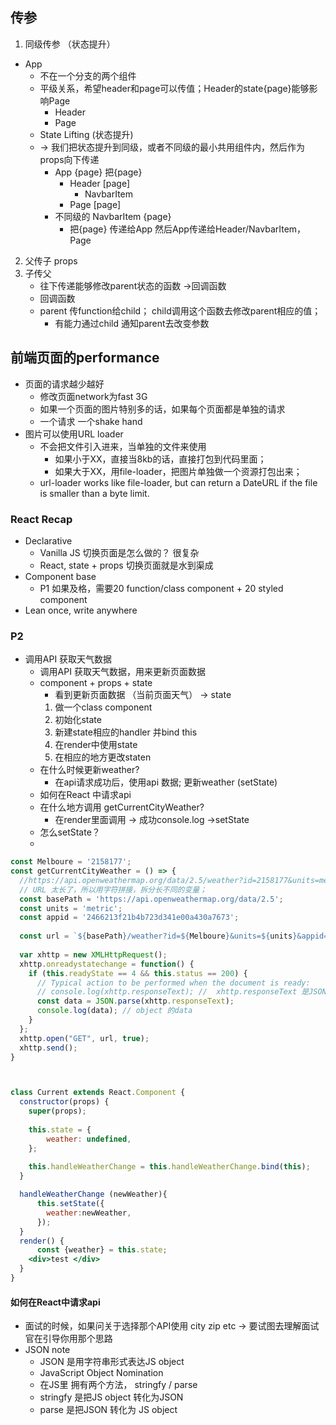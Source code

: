 ## 传参
1. 同级传参 （状态提升）
* App 
  * 不在一个分支的两个组件
  * 平级关系，希望header和page可以传值；Header的state{page}能够影响Page 
    * Header
    * Page 
  * State Lifting (状态提升) 
  * -> 我们把状态提升到同级，或者不同级的最小共用组件内，然后作为props向下传递
    * App {page} 把{page} 
      * Header [page]
        * NavbarItem
      * Page   [page]
    * 不同级的 NavbarItem {page} 
      * 把{page} 传递给App 然后App传递给Header/NavbarItem，Page 
2. 父传子 props 
3. 子传父  
   * 往下传递能够修改parent状态的函数 ->回调函数 
   * 回调函数 
   * parent 传function给child； child调用这个函数去修改parent相应的值；
     * 有能力通过child 通知parent去改变参数

## 前端页面的performance 
* 页面的请求越少越好 
  * 修改页面network为fast 3G 
  * 如果一个页面的图片特别多的话，如果每个页面都是单独的请求
  * 一个请求 一个shake hand 
* 图片可以使用URL loader 
  * 不会把文件引入进来，当单独的文件来使用
    * 如果小于XX，直接当8kb的话，直接打包到代码里面；
    * 如果大于XX，用file-loader，把图片单独做一个资源打包出来；
  * url-loader works like file-loader, but can return a DateURL if the file is smaller than a byte limit. 

### React Recap
* Declarative 
  * Vanilla JS 切换页面是怎么做的？ 很复杂
  * React, state + props 切换页面就是水到渠成 
* Component base 
  * P1 如果及格，需要20 function/class component + 20 styled component
* Lean once, write anywhere
### P2
* 调用API 获取天气数据 
  * 调用API 获取天气数据，用来更新页面数据 
  * component + props + state 
    * 看到更新页面数据 （当前页面天气） -> state 
    1. 做一个class component 
    2. 初始化state 
    3. 新建state相应的handler 并bind this
    4. 在render中使用state 
    5. 在相应的地方更改staten
  * 在什么时候更新weather?
    * 在api请求成功后，使用api 数据;  更新weather (setState)
  * 如何在React 中请求api 
  * 在什么地方调用 getCurrentCityWeather? 
    * 在render里面调用 -> 成功console.log ->setState 
  * 怎么setState？ 
  * 
```jsx
const Melboure = '2158177';
const getCurrentCityWeather = () => {
  //https://api.openweathermap.org/data/2.5/weather?id=2158177&units=metric&appid=2466213f21b4b723d341e00a430a7673;
  // URL 太长了，所以用字符拼接，拆分长不同的变量；
  const basePath = 'https://api.openweathermap.org/data/2.5';
  const units = 'metric';
  const appid = '2466213f21b4b723d341e00a430a7673';
  
  const url = `${basePath}/weather?id=${Melboure}&units=${units}&appid=${appid}`;
  
  var xhttp = new XMLHttpRequest();
  xhttp.onreadystatechange = function() {
    if (this.readyState == 4 && this.status == 200) {
      // Typical action to be performed when the document is ready:
      // console.log(xhttp.responseText); //  xhttp.responseText 是JSON 格式的
      const data = JSON.parse(xhttp.responseText);
      console.log(data); // object 的data 
    }
  };
  xhttp.open("GET", url, true);
  xhttp.send();
}



class Current extends React.Component {
  constructor(props) {
    super(props);
    
    this.state = {
        weather: undefined,
    };
    
    this.handleWeatherChange = this.handleWeatherChange.bind(this);
  }

  handleWeatherChange (newWeather){
      this.setState({
        weather:newWeather,
      });
  }
  render() {
      const {weather} = this.state;
    <div>test </div>
  }
}


```

#### 如何在React中请求api 
* 面试的时候，如果问关于选择那个API使用 city zip etc -> 要试图去理解面试官在引导你用那个思路 
* JSON note 
  * JSON 是用字符串形式表达JS object 
  * JavaScript Object Nomination 
  * 在JS里 拥有两个方法， stringfy / parse 
  * stringfy 是把JS object 转化为JSON 
  * parse 是把JSON 转化为 JS object 
